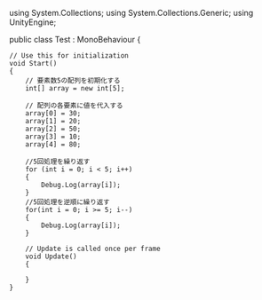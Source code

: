 using System.Collections;
using System.Collections.Generic;
using UnityEngine;

public class Test : MonoBehaviour
{

    // Use this for initialization
    void Start()
    {
        // 要素数5の配列を初期化する
        int[] array = new int[5];

        // 配列の各要素に値を代入する
        array[0] = 30;
        array[1] = 20;
        array[2] = 50;
        array[3] = 10;
        array[4] = 80;

        //5回処理を繰り返す
        for (int i = 0; i < 5; i++)
        {
            Debug.Log(array[i]);
        }
        //5回処理を逆順に繰り返す
        for(int i = 0; i >= 5; i--)
        {
            Debug.Log(array[i]);
        } 

        // Update is called once per frame
        void Update()
        {

        }
    }
